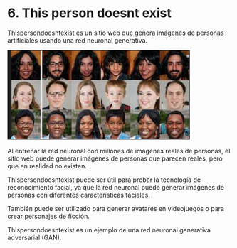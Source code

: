 
# 6. This person doesnt exist

[Thispersondoesntexist](https://thispersondoesnotexist.com/) es un sitio web que genera imágenes de personas artificiales usando una red neuronal generativa.

![imagen](2022-12-20-12-06-52.png)

Al entrenar la red neuronal con millones de imágenes reales de personas, el sitio web puede generar imágenes de personas que parecen reales, pero que en realidad no existen.

Thispersondoesntexist puede ser útil para probar la tecnología de reconocimiento facial, ya que la red neuronal puede generar imágenes de personas con diferentes características faciales.

También puede ser utilizado para generar avatares en videojuegos o para crear personajes de ficción.

Thispersondoesntexist es un ejemplo de una red neuronal generativa adversarial (GAN).